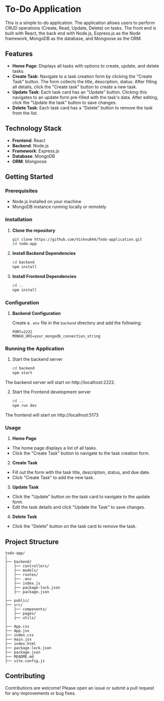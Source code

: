 # To-Do Application

This is a simple to-do application. The application allows users to perform CRUD operations (Create, Read, Update, Delete) on tasks. The front end is built with React, the back end with Node.js, Express.js as the Node framework, MongoDB as the database, and Mongoose as the ORM.

## Features

- **Home Page**: Displays all tasks with options to create, update, and delete tasks.
- **Create Task**: Navigate to a task creation form by clicking the "Create Task" button. The form collects the title, description, status. After filling all details, click the "Create task" button to create a new task.
- **Update Task**: Each task card has an "Update" button. Clicking this navigates to an update form pre-filled with the task's data. After editing, click the "Update the task" button to save changes.
- **Delete Task**: Each task card has a "Delete" button to remove the task from the list.

## Technology Stack

- **Frontend**: React
- **Backend**: Node.js
- **Framework**: Express.js
- **Database**: MongoDB
- **ORM**: Mongoose

## Getting Started

### Prerequisites

- Node.js installed on your machine
- MongoDB instance running locally or remotely

### Installation

1. **Clone the repository**

   ```bash
   git clone https://github.com/Vishnu844/Todo-application.git
   cd todo-app

   ```

2. **Install Backend Dependencies**

   ```bash
   cd backend
   npm install

   ```

3. **Install Frontend Dependencies**

   ```bash
   cd ..
   npm install
   ```

### Configuration

1. **Backend Configuration**

   Create a `.env` file in the `backend` directory and add the following:

   ```plaintext
   PORT=2222
   MONGO_URI=your_mongodb_connection_string
   ```

### Running the Application

1. Start the backend server

   ```bash
   cd backend
   npm start
   ```

The backend server will start on http://localhost:2222.

2. Start the Frontend development server

   ```bash
   cd ..
   npm run dev
   ```

The frontend will start on http://localhost:5173

### Usage

1. **Home Page**

- The home page displays a list of all tasks.
- Click the "Create Task" button to navigate to the task creation form.

2. **Create Task**

- Fill out the form with the task title, description, status, and due date.
- Click "Create Task" to add the new task.

3. **Update Task**

- Click the "Update" button on the task card to navigate to the update form.
- Edit the task details and click "Update the Task" to save changes.

4. **Delete Task**

- Click the "Delete" button on the task card to remove the task.

## Project Structure

```plaintext
todo-app/
│
├── backend/
│   ├── controllers/
│   ├── models/
│   ├── routes/
│   ├── .env
│   ├── index.js
│   ├── package-lock.json
|   ├── package.json
│
├── public/
├── src/
│   ├── components/
│   ├── pages/
|   ├── utils/
│
├── App.css
├── App.jsx
├── index.css
├── main.jsx
├── index.html
├── package-lock.json
├── package.json
├── README.md
├── vite.config.js
```

## Contributing

Contributions are welcome! Please open an issue or submit a pull request for any improvements or bug fixes.
